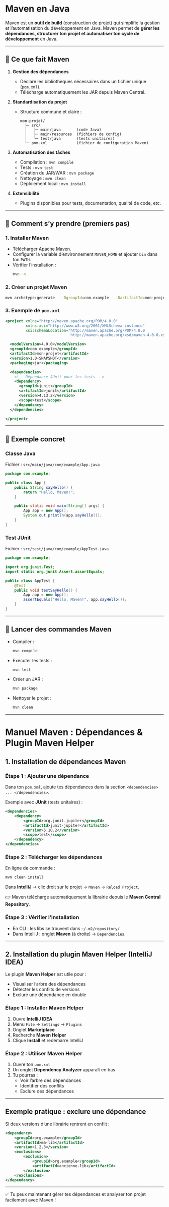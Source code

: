 # Maven en Java

Maven est un **outil de build** (construction de projet) qui simplifie la gestion et l’automatisation du développement en Java.
Maven permet de **gérer les dépendances, structurer ton projet et automatiser ton cycle de développement** en Java.

---

## 🔹 Ce que fait Maven

1. **Gestion des dépendances**

   - Déclare les bibliothèques nécessaires dans un fichier unique (`pom.xml`).
   - Télécharge automatiquement les JAR depuis Maven Central.

2. **Standardisation du projet**

   - Structure commune et claire :
     ```
     mon-projet/
       ├─ src/
       │   ├─ main/java       (code Java)
       │   ├─ main/resources  (fichiers de config)
       │   └─ test/java       (tests unitaires)
       └─ pom.xml             (fichier de configuration Maven)
     ```

3. **Automatisation des tâches**

   - Compilation : `mvn compile`
   - Tests : `mvn test`
   - Création du JAR/WAR : `mvn package`
   - Nettoyage : `mvn clean`
   - Déploiement local : `mvn install`

4. **Extensibilité**
   - Plugins disponibles pour tests, documentation, qualité de code, etc.

---

## 🔹 Comment s’y prendre (premiers pas)

### 1. Installer Maven

- Télécharger [Apache Maven](https://maven.apache.org/download.cgi).
- Configurer la variable d’environnement `MAVEN_HOME` et ajouter `bin` dans ton `PATH`.
- Vérifier l’installation :
  ```bash
  mvn -v
  ```

### 2. Créer un projet Maven

```bash
mvn archetype:generate   -DgroupId=com.example   -DartifactId=mon-projet   -DarchetypeArtifactId=maven-archetype-quickstart   -DinteractiveMode=false
```

### 3. Exemple de `pom.xml`

```xml
<project xmlns="http://maven.apache.org/POM/4.0.0"
         xmlns:xsi="http://www.w3.org/2001/XMLSchema-instance"
         xsi:schemaLocation="http://maven.apache.org/POM/4.0.0
                             http://maven.apache.org/xsd/maven-4.0.0.xsd">

  <modelVersion>4.0.0</modelVersion>
  <groupId>com.example</groupId>
  <artifactId>mon-projet</artifactId>
  <version>1.0-SNAPSHOT</version>
  <packaging>jar</packaging>

  <dependencies>
    <!-- Dépendance JUnit pour les tests -->
    <dependency>
      <groupId>junit</groupId>
      <artifactId>junit</artifactId>
      <version>4.13.2</version>
      <scope>test</scope>
    </dependency>
  </dependencies>

</project>
```

---

## 🔹 Exemple concret

### Classe Java

Fichier : `src/main/java/com/example/App.java`

```java
package com.example;

public class App {
    public String sayHello() {
        return "Hello, Maven!";
    }

    public static void main(String[] args) {
        App app = new App();
        System.out.println(app.sayHello());
    }
}
```

### Test JUnit

Fichier : `src/test/java/com/example/AppTest.java`

```java
package com.example;

import org.junit.Test;
import static org.junit.Assert.assertEquals;

public class AppTest {
    @Test
    public void testSayHello() {
        App app = new App();
        assertEquals("Hello, Maven!", app.sayHello());
    }
}
```

---

## 🔹 Lancer des commandes Maven

- Compiler :
  ```bash
  mvn compile
  ```
- Exécuter les tests :
  ```bash
  mvn test
  ```
- Créer un JAR :
  ```bash
  mvn package
  ```
- Nettoyer le projet :
  ```bash
  mvn clean
  ```

---

# Manuel Maven : Dépendances & Plugin Maven Helper

## 1. Installation de dépendances Maven

### Étape 1 : Ajouter une dépendance

Dans ton `pom.xml`, ajoute tes dépendances dans la section `<dependencies> ... </dependencies>`.

Exemple avec **JUnit** (tests unitaires) :

```xml
<dependencies>
    <dependency>
        <groupId>org.junit.jupiter</groupId>
        <artifactId>junit-jupiter</artifactId>
        <version>5.10.2</version>
        <scope>test</scope>
    </dependency>
</dependencies>
```

### Étape 2 : Télécharger les dépendances

En ligne de commande :

```bash
mvn clean install
```

Dans **IntelliJ** → clic droit sur le projet → `Maven` → `Reload Project`.

👉 Maven télécharge automatiquement la librairie depuis le **Maven Central Repository**.

### Étape 3 : Vérifier l’installation

- En CLI : les libs se trouvent dans `~/.m2/repository/`
- Dans IntelliJ : onglet **Maven** (à droite) → `Dependencies`.

---

## 2. Installation du plugin Maven Helper (IntelliJ IDEA)

Le plugin **Maven Helper** est utile pour :

- Visualiser l’arbre des dépendances
- Détecter les conflits de versions
- Exclure une dépendance en double

### Étape 1 : Installer Maven Helper

1. Ouvre **IntelliJ IDEA**
2. Menu `File` → `Settings` → `Plugins`
3. Onglet **Marketplace**
4. Recherche **Maven Helper**
5. Clique **Install** et redémarre IntelliJ

### Étape 2 : Utiliser Maven Helper

1. Ouvre ton `pom.xml`
2. Un onglet **Dependency Analyzer** apparaît en bas
3. Tu pourras :
   - Voir l’arbre des dépendances
   - Identifier des conflits
   - Exclure des dépendances

---

## Exemple pratique : exclure une dépendance

Si deux versions d’une librairie rentrent en conflit :

```xml
<dependency>
    <groupId>org.example</groupId>
    <artifactId>ma-lib</artifactId>
    <version>1.2.3</version>
    <exclusions>
        <exclusion>
            <groupId>org.example</groupId>
            <artifactId>ancienne-lib</artifactId>
        </exclusion>
    </exclusions>
</dependency>
```

---

✅ Tu peux maintenant gérer tes dépendances et analyser ton projet facilement avec Maven !
